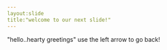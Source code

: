 ```yaml
---
layout:slide
title:"welcome to our next slide!"
---
```

"hello..hearty greetings"
use the left arrow to go back!

